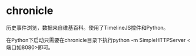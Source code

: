 chronicle
=========

历史事件浏览，数据来自维基百科。使用了TimelineJS控件和Python。

在Python下启动只需要在chronicle目录下执行python -m SimpleHTTPServer <端口如8080>即可。



